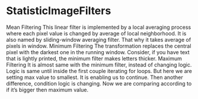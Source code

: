 # StatisticImageFilters

Mean Filtering
This linear filter is implemented by a local averaging process where each pixel value is changed by average of local neighborhood. It is also named by sliding-window averaging filter. That why it takes average of pixels in window.
Minimum Filtering
The transformation replaces the central pixel with the darkest one in the running window. Consider, if you have text that is lightly printed, the minimum filter makes letters thicker.
Maximum Filtering
It is almost same with the minimum filter, instead of changing logic. Logic is same until inside the first couple iterating for loops. But here we are setting max value to smallest. It is enabling us to continue. Then another difference, condition logic is changing. Now we are comparing according to if it’s bigger then maximum value.